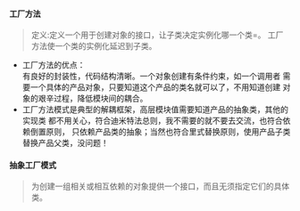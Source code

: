 #### 工厂方法
> 定义:定义一个用于创建对象的接口，让子类决定实例化哪一个类=。
>工厂方法使一个类的实例化延迟到子类。
* 工厂方法的优点：  
有良好的封装性，代码结构清晰。一个对象创建有条件约束，如一个调用者
需要一个具体的产品对象，只要知道这个产品的类名就可以了，不用知道创建
对象的艰辛过程，降低模块间的耦合。
* 工厂方法模式是典型的解耦框架，高层模块值需要知道产品的抽象类，其他的实现类
都不用关心，符合迪米特法总则，我不需要的就不要去交流，也符合依赖倒置原则，
只依赖产品类的抽象；当然也符合里式替换原则，使用产品子类替换产品父类，没问题！

#### 抽象工厂模式
> 为创建一组相关或相互依赖的对象提供一个接口，而且无须指定它们的具体类。